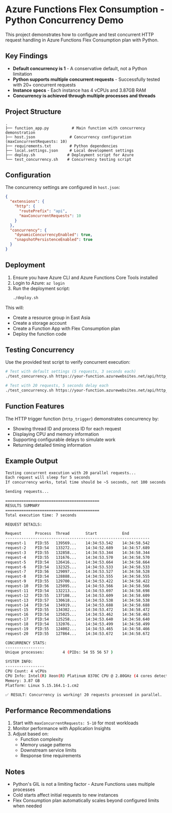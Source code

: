 # Azure Functions Flex Consumption - Python Concurrency Demo

This project demonstrates how to configure and test concurrent HTTP request handling in Azure Functions Flex Consumption plan with Python.

## Key Findings

- **Default concurrency is 1** - A conservative default, not a Python limitation
- **Python supports multiple concurrent requests** - Successfully tested with 20+ concurrent requests
- **Instance specs** - Each instance has 4 vCPUs and 3.87GB RAM
- **Concurrency is achieved through multiple processes and threads**

## Project Structure

```
.
├── function_app.py          # Main function with concurrency demonstration
├── host.json               # Concurrency configuration (maxConcurrentRequests: 10)
├── requirements.txt        # Python dependencies
├── local.settings.json     # Local development settings
├── deploy.sh              # Deployment script for Azure
└── test_concurrency.sh    # Concurrency testing script
```

## Configuration

The concurrency settings are configured in `host.json`:

```json
{
  "extensions": {
    "http": {
      "routePrefix": "api",
      "maxConcurrentRequests": 10
    }
  },
  "concurrency": {
    "dynamicConcurrencyEnabled": true,
    "snapshotPersistenceEnabled": true
  }
}
```

## Deployment

1. Ensure you have Azure CLI and Azure Functions Core Tools installed
2. Login to Azure: `az login`
3. Run the deployment script:
   ```bash
   ./deploy.sh
   ```

This will:
- Create a resource group in East Asia
- Create a storage account
- Create a Function App with Flex Consumption plan
- Deploy the function code

## Testing Concurrency

Use the provided test script to verify concurrent execution:

```bash
# Test with default settings (5 requests, 3 seconds each)
./test_concurrency.sh https://your-function.azurewebsites.net/api/http_trigger

# Test with 20 requests, 5 seconds delay each
./test_concurrency.sh https://your-function.azurewebsites.net/api/http_trigger 20 5
```

## Function Features

The HTTP trigger function (`http_trigger`) demonstrates concurrency by:
- Showing thread ID and process ID for each request
- Displaying CPU and memory information
- Supporting configurable delays to simulate work
- Returning detailed timing information

## Example Output

```bash
Testing concurrent execution with 20 parallel requests...
Each request will sleep for 5 seconds
If concurrency works, total time should be ~5 seconds, not 100 seconds

Sending requests...

=========================================
RESULTS SUMMARY
=========================================
Total execution time: 7 seconds

REQUEST DETAILS:

Request      Process  Thread       Start           End            
---------------------------------------------------------------
request-1    PID:55   139569...    14:34:53.542    14:34:58.542   
request-2    PID:54   133272...    14:34:52.689    14:34:57.689   
request-3    PID:55   132858...    14:34:53.344    14:34:58.344   
request-4    PID:55   131676...    14:34:53.570    14:34:58.570   
request-5    PID:54   126416...    14:34:53.664    14:34:58.664   
request-6    PID:54   132325...    14:34:53.533    14:34:58.533   
request-7    PID:56   129097...    14:34:53.527    14:34:58.528   
request-8    PID:54   128888...    14:34:53.555    14:34:58.555   
request-9    PID:55   129700...    14:34:53.422    14:34:58.422   
request-10   PID:56   125095...    14:34:53.566    14:34:58.566   
request-11   PID:54   132213...    14:34:53.697    14:34:58.698   
request-12   PID:55   137108...    14:34:53.609    14:34:58.609   
request-13   PID:57   130618...    14:34:53.538    14:34:58.538   
request-14   PID:54   134919...    14:34:53.688    14:34:58.688   
request-15   PID:55   134302...    14:34:53.472    14:34:58.472   
request-16   PID:54   125025...    14:34:53.462    14:34:58.463   
request-17   PID:54   125258...    14:34:53.640    14:34:58.640   
request-18   PID:54   132076...    14:34:53.499    14:34:58.499   
request-19   PID:55   124002...    14:34:53.465    14:34:58.466   
request-20   PID:55   127864...    14:34:53.672    14:34:58.672   

CONCURRENCY STATS:
-----------------
Unique processes:        4 (PIDs: 54 55 56 57 )

SYSTEM INFO:
-----------------
CPU Count: 4 vCPUs
CPU Info: Intel(R) Xeon(R) Platinum 8370C CPU @ 2.80GHz (4 cores detected)
Memory: 3.87 GB
Platform: Linux 5.15.164.1-1.cm2

✅ RESULT: Concurrency is working! 20 requests processed in parallel.
```

## Performance Recommendations

1. Start with `maxConcurrentRequests: 5-10` for most workloads
2. Monitor performance with Application Insights
3. Adjust based on:
   - Function complexity
   - Memory usage patterns
   - Downstream service limits
   - Response time requirements

## Notes

- Python's GIL is not a limiting factor - Azure Functions uses multiple processes
- Cold starts affect initial requests to new instances
- Flex Consumption plan automatically scales beyond configured limits when needed
